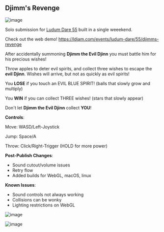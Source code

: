 ## Djimm's Revenge

![image](https://github.com/plyr4/djimms-revenge/assets/48764154/c71937e9-e604-4331-84c9-256913a3c662)

Solo submission for [Ludum Dare 55](https://ldjam.com/) built in a single weeekend.

Check out the web demo! https://ldjam.com/events/ludum-dare/55/djimms-revenge

After accidentally summoning **Djimm the Evil Djinn** you must battle him for his precious wishes!

Throw apples to deter evil spirits, and collect three wishes to escape the **evil Djinn**. Wishes will arrive, but not as quickly as evil spirits!

You **LOSE** if you touch an EVIL BLUE SPIRIT! (balls that slowly grow and multiply)

You **WIN** if you can collect THREE wishes! (stars that slowly appear)

Don't let **Djimm the Evil Djinn** collect **YOU**!

**Controls**:

Move: WASD/Left-Joystick

Jump: Space/A

Throw: Click/Right-Trigger (HOLD for more power)

**Post-Publish Changes**:
- Sound cutout/volume issues
- Retry flow
- Added builds for WebGL, macOS, linux

**Known Issues**:
- Sound controls not always working
- Collisions can be wonky
- Lighting restrictions on WebGL

![image](https://github.com/plyr4/djimms-revenge/assets/48764154/9a6eb7ea-8e26-4162-b580-81eb676cca22)

![image](https://github.com/plyr4/djimms-revenge/assets/48764154/5a4c4da4-479d-49f1-8b2a-d62d47e7fc20)



